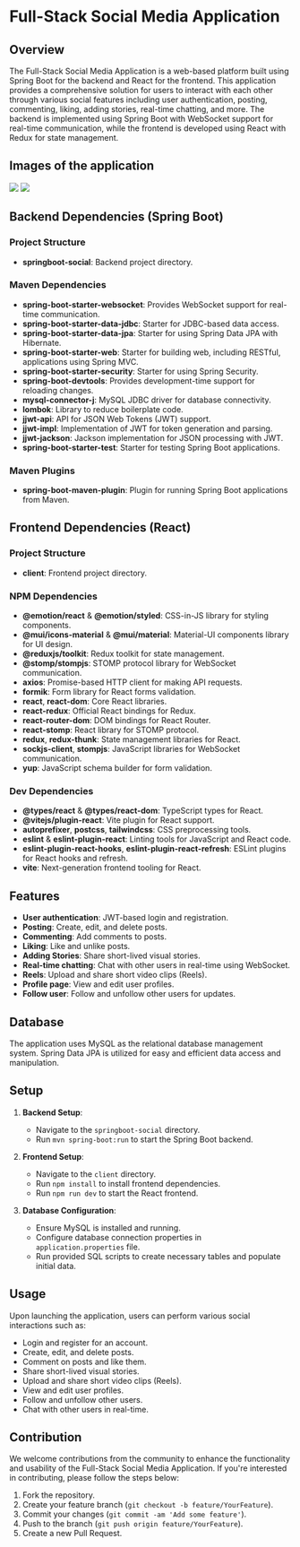 # Full-Stack Social Media Application

## Overview

The Full-Stack Social Media Application is a web-based platform built using Spring Boot for the backend and React for the frontend. This application provides a comprehensive solution for users to interact with each other through various social features including user authentication, posting, commenting, liking, adding stories, real-time chatting, and more. The backend is implemented using Spring Boot with WebSocket support for real-time communication, while the frontend is developed using React with Redux for state management.

## Images of the application

<img src="https://media.licdn.com/dms/image/D562DAQGH956QITX3bw/profile-treasury-image-shrink_1280_1280/0/1713162198603?e=1713769200&v=beta&t=X5Lu53Fy_nGJakkNJuUy3K6p7ezLnQiV0w2DKx4V2lM" />
<img src="https://media.licdn.com/dms/image/D562DAQEMppb-yGrHSQ/profile-treasury-image-shrink_800_800/0/1713162179008?e=1713769200&v=beta&t=e3C4GLoQ1H0YNG7UoUtvKkmEpjVlV8tGQ6iDB87aETc" />

## Backend Dependencies (Spring Boot)

### Project Structure
- **springboot-social**: Backend project directory.

### Maven Dependencies
- **spring-boot-starter-websocket**: Provides WebSocket support for real-time communication.
- **spring-boot-starter-data-jdbc**: Starter for JDBC-based data access.
- **spring-boot-starter-data-jpa**: Starter for using Spring Data JPA with Hibernate.
- **spring-boot-starter-web**: Starter for building web, including RESTful, applications using Spring MVC.
- **spring-boot-starter-security**: Starter for using Spring Security.
- **spring-boot-devtools**: Provides development-time support for reloading changes.
- **mysql-connector-j**: MySQL JDBC driver for database connectivity.
- **lombok**: Library to reduce boilerplate code.
- **jjwt-api**: API for JSON Web Tokens (JWT) support.
- **jjwt-impl**: Implementation of JWT for token generation and parsing.
- **jjwt-jackson**: Jackson implementation for JSON processing with JWT.
- **spring-boot-starter-test**: Starter for testing Spring Boot applications.

### Maven Plugins
- **spring-boot-maven-plugin**: Plugin for running Spring Boot applications from Maven.

## Frontend Dependencies (React)

### Project Structure
- **client**: Frontend project directory.

### NPM Dependencies
- **@emotion/react** & **@emotion/styled**: CSS-in-JS library for styling components.
- **@mui/icons-material** & **@mui/material**: Material-UI components library for UI design.
- **@reduxjs/toolkit**: Redux toolkit for state management.
- **@stomp/stompjs**: STOMP protocol library for WebSocket communication.
- **axios**: Promise-based HTTP client for making API requests.
- **formik**: Form library for React forms validation.
- **react**, **react-dom**: Core React libraries.
- **react-redux**: Official React bindings for Redux.
- **react-router-dom**: DOM bindings for React Router.
- **react-stomp**: React library for STOMP protocol.
- **redux**, **redux-thunk**: State management libraries for React.
- **sockjs-client**, **stompjs**: JavaScript libraries for WebSocket communication.
- **yup**: JavaScript schema builder for form validation.

### Dev Dependencies
- **@types/react** & **@types/react-dom**: TypeScript types for React.
- **@vitejs/plugin-react**: Vite plugin for React support.
- **autoprefixer**, **postcss**, **tailwindcss**: CSS preprocessing tools.
- **eslint** & **eslint-plugin-react**: Linting tools for JavaScript and React code.
- **eslint-plugin-react-hooks**, **eslint-plugin-react-refresh**: ESLint plugins for React hooks and refresh.
- **vite**: Next-generation frontend tooling for React.

## Features

- **User authentication**: JWT-based login and registration.
- **Posting**: Create, edit, and delete posts.
- **Commenting**: Add comments to posts.
- **Liking**: Like and unlike posts.
- **Adding Stories**: Share short-lived visual stories.
- **Real-time chatting**: Chat with other users in real-time using WebSocket.
- **Reels**: Upload and share short video clips (Reels).
- **Profile page**: View and edit user profiles.
- **Follow user**: Follow and unfollow other users for updates.

## Database

The application uses MySQL as the relational database management system. Spring Data JPA is utilized for easy and efficient data access and manipulation.

## Setup

1. **Backend Setup**:
   - Navigate to the `springboot-social` directory.
   - Run `mvn spring-boot:run` to start the Spring Boot backend.

2. **Frontend Setup**:
   - Navigate to the `client` directory.
   - Run `npm install` to install frontend dependencies.
   - Run `npm run dev` to start the React frontend.

3. **Database Configuration**:
   - Ensure MySQL is installed and running.
   - Configure database connection properties in `application.properties` file.
   - Run provided SQL scripts to create necessary tables and populate initial data.

## Usage

Upon launching the application, users can perform various social interactions such as:
- Login and register for an account.
- Create, edit, and delete posts.
- Comment on posts and like them.
- Share short-lived visual stories.
- Upload and share short video clips (Reels).
- View and edit user profiles.
- Follow and unfollow other users.
- Chat with other users in real-time.

## Contribution

We welcome contributions from the community to enhance the functionality and usability of the Full-Stack Social Media Application. If you're interested in contributing, please follow the steps below:

1. Fork the repository.
2. Create your feature branch (`git checkout -b feature/YourFeature`).
3. Commit your changes (`git commit -am 'Add some feature'`).
4. Push to the branch (`git push origin feature/YourFeature`).
5. Create a new Pull Request.
